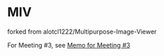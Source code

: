 # MIV
forked from alotcl1222/Multipurpose-Image-Viewer

For Meeting #3, see [Memo for Meeting #3](https://github.com/aki-ra/workshop/wiki/Note)